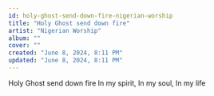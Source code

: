 ```yaml
---
id: holy-ghost-send-down-fire-nigerian-worship
title: "Holy Ghost send down fire"
artist: "Nigerian Worship"
album: ""
cover: ""
created: "June 8, 2024, 8:11 PM"
updated: "June 8, 2024, 8:11 PM"
---
```


Holy Ghost send down fire
In my spirit,
In my soul,
In my life